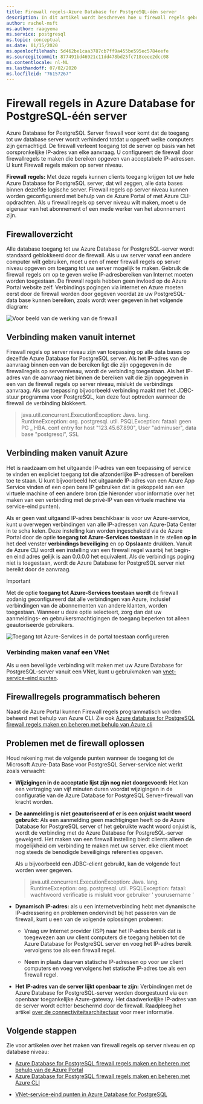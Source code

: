 ```yaml
---
title: Firewall regels-Azure Database for PostgreSQL-één server
description: In dit artikel wordt beschreven hoe u firewall regels gebruikt om verbinding te maken met Azure Database for PostgreSQL-één-server.
author: rachel-msft
ms.author: raagyema
ms.service: postgresql
ms.topic: conceptual
ms.date: 01/15/2020
ms.openlocfilehash: 5d462be1caa3787cb7ff9a455be595ec5784eefe
ms.sourcegitcommit: 877491bd46921c11dd478bd25fc718ceee2dcc08
ms.contentlocale: nl-NL
ms.lasthandoff: 07/02/2020
ms.locfileid: "76157267"
---
```

# <a name="firewall-rules-in-azure-database-for-postgresql---single-server"></a>Firewall regels in Azure Database for PostgreSQL-één server
Azure Database for PostgreSQL Server firewall voor komt dat de toegang tot uw database server wordt verhinderd totdat u opgeeft welke computers zijn gemachtigd. De firewall verleent toegang tot de server op basis van het oorspronkelijke IP-adres van elke aanvraag.
U configureert de firewall door firewallregels te maken die bereiken opgeven van acceptabele IP-adressen. U kunt Firewall regels maken op server niveau.

**Firewall regels:** Met deze regels kunnen clients toegang krijgen tot uw hele Azure Database for PostgreSQL server, dat wil zeggen, alle data bases binnen dezelfde logische server. Firewall regels op server niveau kunnen worden geconfigureerd met behulp van de Azure Portal of met Azure CLI-opdrachten. Als u firewall regels op server niveau wilt maken, moet u de eigenaar van het abonnement of een mede werker van het abonnement zijn.

## <a name="firewall-overview"></a>Firewalloverzicht
Alle database toegang tot uw Azure Database for PostgreSQL-server wordt standaard geblokkeerd door de firewall. Als u uw server vanaf een andere computer wilt gebruiken, moet u een of meer firewall regels op server niveau opgeven om toegang tot uw server mogelijk te maken. Gebruik de firewall regels om op te geven welke IP-adresbereiken van Internet moeten worden toegestaan. De firewall regels hebben geen invloed op de Azure Portal website zelf.
Verbindings pogingen via internet en Azure moeten eerst door de firewall worden door gegeven voordat ze uw PostgreSQL-data base kunnen bereiken, zoals wordt weer gegeven in het volgende diagram:

![Voor beeld van de werking van de firewall](media/concepts-firewall-rules/1-firewall-concept.png)

## <a name="connecting-from-the-internet"></a>Verbinding maken vanuit internet
Firewall regels op server niveau zijn van toepassing op alle data bases op dezelfde Azure Database for PostgreSQL server. Als het IP-adres van de aanvraag binnen een van de bereiken ligt die zijn opgegeven in de firewallregels op serverniveau, wordt de verbinding toegestaan.
Als het IP-adres van de aanvraag niet binnen de bereiken valt die zijn opgegeven in een van de firewall regels op server niveau, mislukt de verbindings aanvraag.
Als uw toepassing bijvoorbeeld verbinding maakt met het JDBC-stuur programma voor PostgreSQL, kan deze fout optreden wanneer de firewall de verbinding blokkeert.
> java.util.concurrent.ExecutionException: Java. lang. RuntimeException: org. postgresql. util. PSQLException: fataal: geen PG \_ HBA. conf entry for host "123.45.67.890", User "adminuser", data base "postgresql", SSL

## <a name="connecting-from-azure"></a>Verbinding maken vanuit Azure
Het is raadzaam om het uitgaande IP-adres van een toepassing of service te vinden en expliciet toegang tot die afzonderlijke IP-adressen of bereiken toe te staan. U kunt bijvoorbeeld het uitgaande IP-adres van een Azure App Service vinden of een open bare IP gebruiken dat is gekoppeld aan een virtuele machine of een andere bron (zie hieronder voor informatie over het maken van een verbinding met de privé-IP van een virtuele machine via service-eind punten). 

Als er geen vast uitgaand IP-adres beschikbaar is voor uw Azure-service, kunt u overwegen verbindingen van alle IP-adressen van Azure-Data Center in te scha kelen. Deze instelling kan worden ingeschakeld via de Azure Portal door de optie **toegang tot Azure-Services toestaan** in te stellen **op in** het deel venster **verbindings beveiliging** en op **Opslaan**te drukken. Vanuit de Azure CLI wordt een instelling van een firewall regel waarbij het begin-en eind adres gelijk is aan 0.0.0.0 het equivalent. Als de verbindings poging niet is toegestaan, wordt de Azure Database for PostgreSQL server niet bereikt door de aanvraag.

> [!IMPORTANT]
> Met de optie **toegang tot Azure-Services toestaan wordt** de firewall zodanig geconfigureerd dat alle verbindingen van Azure, inclusief verbindingen van de abonnementen van andere klanten, worden toegestaan. Wanneer u deze optie selecteert, zorg dan dat uw aanmeldings- en gebruikersmachtigingen de toegang beperken tot alleen geautoriseerde gebruikers.
> 

![Toegang tot Azure-Services in de portal toestaan configureren](media/concepts-firewall-rules/allow-azure-services.png)

### <a name="connecting-from-a-vnet"></a>Verbinding maken vanaf een VNet
Als u een beveiligde verbinding wilt maken met uw Azure Database for PostgreSQL-server vanuit een VNet, kunt u gebruikmaken van [vnet-service-eind punten](./concepts-data-access-and-security-vnet.md). 

## <a name="programmatically-managing-firewall-rules"></a>Firewallregels programmatisch beheren
Naast de Azure Portal kunnen Firewall regels programmatisch worden beheerd met behulp van Azure CLI.
Zie ook [Azure database for PostgreSQL firewall regels maken en beheren met behulp van Azure cli](howto-manage-firewall-using-cli.md)

## <a name="troubleshooting-firewall-issues"></a>Problemen met de firewall oplossen
Houd rekening met de volgende punten wanneer de toegang tot de Microsoft Azure-Data Base voor PostgreSQL Server-service niet werkt zoals verwacht:

* **Wijzigingen in de acceptatie lijst zijn nog niet doorgevoerd:** Het kan een vertraging van vijf minuten duren voordat wijzigingen in de configuratie van de Azure Database for PostgreSQL Server-firewall van kracht worden.

* **De aanmelding is niet geautoriseerd of er is een onjuist wacht woord gebruikt:** Als een aanmelding geen machtigingen heeft op de Azure Database for PostgreSQL server of het gebruikte wacht woord onjuist is, wordt de verbinding met de Azure Database for PostgreSQL-server geweigerd. Het maken van een firewall instelling biedt clients alleen de mogelijkheid om verbinding te maken met uw server. elke client moet nog steeds de benodigde beveiligings referenties opgeven.

   Als u bijvoorbeeld een JDBC-client gebruikt, kan de volgende fout worden weer gegeven.
   > java.util.concurrent.ExecutionException: Java. lang. RuntimeException: org. postgresql. util. PSQLException: fataal: wachtwoord verificatie is mislukt voor gebruiker ' yourusername '

* **Dynamisch IP-adres:** als u een internetverbinding hebt met dynamische IP-adressering en problemen ondervindt bij het passeren van de firewall, kunt u een van de volgende oplossingen proberen:

   * Vraag uw Internet provider (ISP) naar het IP-adres bereik dat is toegewezen aan uw client computers die toegang hebben tot de Azure Database for PostgreSQL server en voeg het IP-adres bereik vervolgens toe als een firewall regel.

   * Neem in plaats daarvan statische IP-adressen op voor uw client computers en voeg vervolgens het statische IP-adres toe als een firewall regel.

* **Het IP-adres van de server lijkt openbaar te zijn:** Verbindingen met de Azure Database for PostgreSQL-server worden doorgestuurd via een openbaar toegankelijke Azure-gateway. Het daadwerkelijke IP-adres van de server wordt echter beschermd door de firewall. Raadpleeg het artikel [over de connectiviteitsarchitectuur](concepts-connectivity-architecture.md) voor meer informatie. 

## <a name="next-steps"></a>Volgende stappen
Zie voor artikelen over het maken van firewall regels op server niveau en op database niveau:
* [Azure Database for PostgreSQL firewall regels maken en beheren met behulp van de Azure Portal](howto-manage-firewall-using-portal.md)
* [Azure Database for PostgreSQL firewall regels maken en beheren met Azure CLI](howto-manage-firewall-using-cli.md)
- [VNet-service-eind punten in Azure Database for PostgreSQL](./concepts-data-access-and-security-vnet.md)

